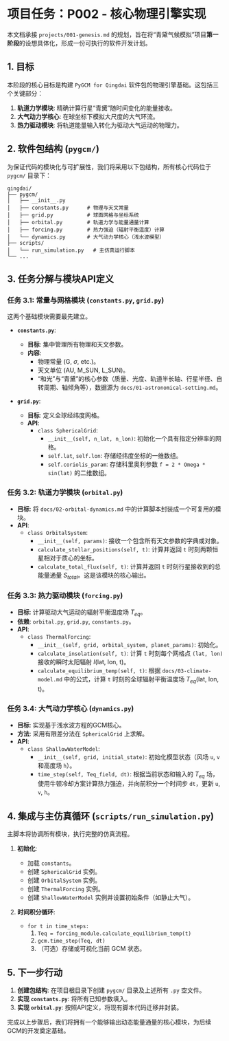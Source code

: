 # 项目任务：P002 - 核心物理引擎实现

本文档承接 `projects/001-genesis.md` 的规划，旨在将“青黛气候模拟”项目**第一阶段**的设想具体化，形成一份可执行的软件开发计划。

## 1. 目标

本阶段的核心目标是构建 `PyGCM for Qingdai` 软件包的物理引擎基础。这包括三个关键部分：
1.  **轨道力学模块**: 精确计算行星“青黛”随时间变化的能量接收。
2.  **大气动力学核心**: 在球坐标下模拟大尺度的大气环流。
3.  **热力驱动模块**: 将轨道能量输入转化为驱动大气运动的物理力。

## 2. 软件包结构 (`pygcm/`)

为保证代码的模块化与可扩展性，我们将采用以下包结构，所有核心代码位于 `pygcm/` 目录下：

```
qingdai/
├── pygcm/
│   ├── __init__.py
│   ├── constants.py      # 物理与天文常量
│   ├── grid.py           # 球面网格与坐标系统
│   ├── orbital.py        # 轨道力学与能量通量计算
│   ├── forcing.py        # 热力强迫（辐射平衡温度）计算
│   └── dynamics.py       # 大气动力学核心（浅水波模型）
├── scripts/
│   └── run_simulation.py   # 主仿真运行脚本
└── ...
```

## 3. 任务分解与模块API定义

### 任务 3.1: 常量与网格模块 (`constants.py`, `grid.py`)

这两个基础模块需要最先建立。

-   **`constants.py`**:
    -   **目标**: 集中管理所有物理和天文参数。
    -   **内容**:
        -   物理常量 (G, $\sigma$, etc.)。
        -   天文单位 (AU, M_SUN, L_SUN)。
        -   “和光”与“青黛”的核心参数（质量、光度、轨道半长轴、行星半径、自转周期、轴倾角等），数据源为 `docs/01-astronomical-setting.md`。

-   **`grid.py`**:
    -   **目标**: 定义全球经纬度网格。
    -   **API**:
        -   `class SphericalGrid`:
            -   `__init__(self, n_lat, n_lon)`: 初始化一个具有指定分辨率的网格。
            -   `self.lat`, `self.lon`: 存储经纬度坐标的一维数组。
            -   `self.coriolis_param`: 存储科里奥利参数 `f = 2 * Omega * sin(lat)` 的二维数组。

### 任务 3.2: 轨道力学模块 (`orbital.py`)

-   **目标**: 将 `docs/02-orbital-dynamics.md` 中的计算脚本封装成一个可复用的模块。
-   **API**:
    -   `class OrbitalSystem`:
        -   `__init__(self, params)`: 接收一个包含所有天文参数的字典或对象。
        -   `calculate_stellar_positions(self, t)`: 计算并返回 `t` 时刻两颗恒星相对于质心的坐标。
        -   `calculate_total_flux(self, t)`: 计算并返回 `t` 时刻行星接收到的总能量通量 $S_{total}$。这是该模块的核心输出。

### 任务 3.3: 热力驱动模块 (`forcing.py`)

-   **目标**: 计算驱动大气运动的辐射平衡温度场 $T_{eq}$。
-   **依赖**: `orbital.py`, `grid.py`, `constants.py`。
-   **API**:
    -   `class ThermalForcing`:
        -   `__init__(self, grid, orbital_system, planet_params)`: 初始化。
        -   `calculate_insolation(self, t)`: 计算 `t` 时刻每个网格点 `(lat, lon)` 接收的瞬时太阳辐射 $I(\text{lat, lon, t})$。
        -   `calculate_equilibrium_temp(self, t)`: 根据 `docs/03-climate-model.md` 中的公式，计算 `t` 时刻的全球辐射平衡温度场 $T_{eq}(\text{lat, lon, t})$。

### 任务 3.4: 大气动力学核心 (`dynamics.py`)

-   **目标**: 实现基于浅水波方程的GCM核心。
-   **方法**: 采用有限差分法在 `SphericalGrid` 上求解。
-   **API**:
    -   `class ShallowWaterModel`:
        -   `__init__(self, grid, initial_state)`: 初始化模型状态（风场 `u`, `v` 和高度场 `h`）。
        -   `time_step(self, Teq_field, dt)`: 根据当前状态和输入的 $T_{eq}$ 场，使用牛顿冷却方案计算热力强迫，并向前积分一个时间步 `dt`，更新 `u`, `v`, `h`。

## 4. 集成与主仿真循环 (`scripts/run_simulation.py`)

主脚本将协调所有模块，执行完整的仿真流程。

1.  **初始化**:
    -   加载 `constants`。
    -   创建 `SphericalGrid` 实例。
    -   创建 `OrbitalSystem` 实例。
    -   创建 `ThermalForcing` 实例。
    -   创建 `ShallowWaterModel` 实例并设置初始条件（如静止大气）。

2.  **时间积分循环**:
    -   `for t in time_steps:`
        1.  `Teq = forcing_module.calculate_equilibrium_temp(t)`
        2.  `gcm.time_step(Teq, dt)`
        3.  （可选）存储或可视化当前 GCM 状态。

## 5. 下一步行动

1.  **创建包结构**: 在项目根目录下创建 `pygcm/` 目录及上述所有 `.py` 空文件。
2.  **实现 `constants.py`**: 将所有已知参数填入。
3.  **实现 `orbital.py`**: 按照API定义，将现有脚本代码迁移并封装。

完成以上步骤后，我们将拥有一个能够输出动态能量通量的核心模块，为后续GCM的开发奠定基础。

